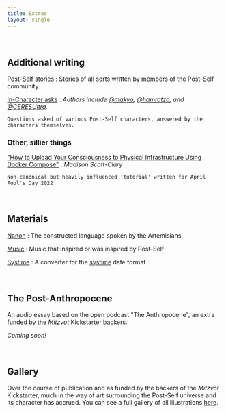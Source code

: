 ```yaml
---
title: Extras
layout: single
---
```


<style>
dd {
    margin-bottom: 1rem;
}
dd:after {
    content: '§';
    color: #ccc;
    display: block;
    width: 100%;
    text-align: center;
}
dd:last-of-type:after {
    display: none;
}
dd p {
    font-size: 16pt;
    text-indent: 0;
    margin-top: 0.5rem;
}
dd p:first-of-type {
    font-size: 18pt;
}
h2 {
    margin-top: 4rem;
}
</style>

## Additional writing

[Post-Self stories](/stories)
:   Stories of all sorts written by members of the Post-Self community.

[In-Character asks](ic-asks)
:   *Authors include [@makyo](https://cohost.org/makyo), [@hamratza](https://cohost.org/hamratza), and [@CERESUltra](https://cohost.org/CERESUltra).*

    Questions asked of various Post-Self characters, answered by the characters themselves. 

### Other, sillier things

["How to Upload Your Consciousness to Physical Infrastructure Using Docker Compose"](https://www.digitalocean.com/community/tutorials/how-to-upload-your-consciousness-to-physical-infrastructure-using-docker-compose) 
:   *Madison Scott-Clary*

    Non-canonical but heavily influenced 'tutorial' written for April Fool's Day 2022 

## Materials

[Nanon](nanon)
:   The constructed language spoken by the Artemisians.

[Music](music)
:   Music that inspired or was inspired by Post-Self

[Systime](systime)
:   A converter for the [systime](https://wiki.post-self.ink/wiki/Systime) date format


## The Post-Anthropocene

An audio essay based on the open podcast "The Anthropocene", an extra funded by the *Mitzvot* Kickstarter backers.

*Coming soon!*

## Gallery

Over the course of publication and as funded by the backers of the *Mitzvot* Kickstarter, much in the way of art surrounding the Post-Self universe and its character has accrued. You can see a full gallery of all illustrations [here](/gallery).
